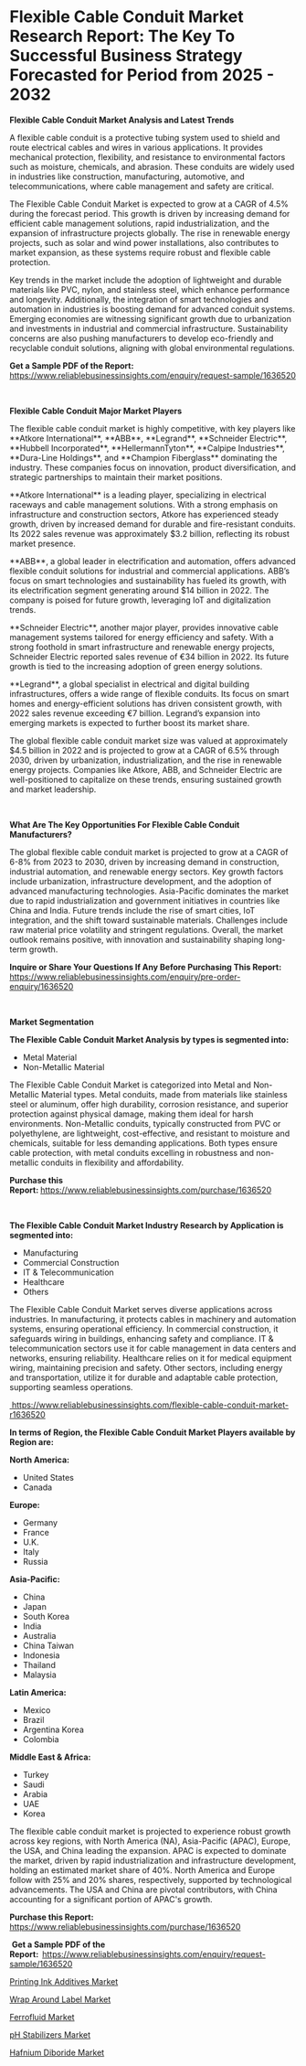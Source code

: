 <p><h1>Flexible Cable Conduit Market Research Report: The Key To Successful Business Strategy Forecasted for Period from 2025 - 2032</h1></p><p><strong>Flexible Cable Conduit Market Analysis and Latest Trends</strong></p>
<p><p>A flexible cable conduit is a protective tubing system used to shield and route electrical cables and wires in various applications. It provides mechanical protection, flexibility, and resistance to environmental factors such as moisture, chemicals, and abrasion. These conduits are widely used in industries like construction, manufacturing, automotive, and telecommunications, where cable management and safety are critical.</p><p>The Flexible Cable Conduit Market is expected to grow at a CAGR of 4.5% during the forecast period. This growth is driven by increasing demand for efficient cable management solutions, rapid industrialization, and the expansion of infrastructure projects globally. The rise in renewable energy projects, such as solar and wind power installations, also contributes to market expansion, as these systems require robust and flexible cable protection.</p><p>Key trends in the market include the adoption of lightweight and durable materials like PVC, nylon, and stainless steel, which enhance performance and longevity. Additionally, the integration of smart technologies and automation in industries is boosting demand for advanced conduit systems. Emerging economies are witnessing significant growth due to urbanization and investments in industrial and commercial infrastructure. Sustainability concerns are also pushing manufacturers to develop eco-friendly and recyclable conduit solutions, aligning with global environmental regulations.</p></p>
<p><strong>Get a Sample PDF of the Report:&nbsp;</strong> <a href="https://www.reliablebusinessinsights.com/enquiry/request-sample/1636520?utm_campaign=1119&utm_medium=2&utm_source=Github&utm_content=ia&utm_term=25012025&utm_id=flexible-cable-conduit">https://www.reliablebusinessinsights.com/enquiry/request-sample/1636520</a></p>
<p>&nbsp;</p>
<p><strong>Flexible Cable Conduit Major Market Players</strong></p>
<p><p>The flexible cable conduit market is highly competitive, with key players like **Atkore International**, **ABB**, **Legrand**, **Schneider Electric**, **Hubbell Incorporated**, **HellermannTyton**, **Calpipe Industries**, **Dura-Line Holdings**, and **Champion Fiberglass** dominating the industry. These companies focus on innovation, product diversification, and strategic partnerships to maintain their market positions.</p><p>**Atkore International** is a leading player, specializing in electrical raceways and cable management solutions. With a strong emphasis on infrastructure and construction sectors, Atkore has experienced steady growth, driven by increased demand for durable and fire-resistant conduits. Its 2022 sales revenue was approximately $3.2 billion, reflecting its robust market presence.</p><p>**ABB**, a global leader in electrification and automation, offers advanced flexible conduit solutions for industrial and commercial applications. ABB’s focus on smart technologies and sustainability has fueled its growth, with its electrification segment generating around $14 billion in 2022. The company is poised for future growth, leveraging IoT and digitalization trends.</p><p>**Schneider Electric**, another major player, provides innovative cable management systems tailored for energy efficiency and safety. With a strong foothold in smart infrastructure and renewable energy projects, Schneider Electric reported sales revenue of €34 billion in 2022. Its future growth is tied to the increasing adoption of green energy solutions.</p><p>**Legrand**, a global specialist in electrical and digital building infrastructures, offers a wide range of flexible conduits. Its focus on smart homes and energy-efficient solutions has driven consistent growth, with 2022 sales revenue exceeding €7 billion. Legrand’s expansion into emerging markets is expected to further boost its market share.</p><p>The global flexible cable conduit market size was valued at approximately $4.5 billion in 2022 and is projected to grow at a CAGR of 6.5% through 2030, driven by urbanization, industrialization, and the rise in renewable energy projects. Companies like Atkore, ABB, and Schneider Electric are well-positioned to capitalize on these trends, ensuring sustained growth and market leadership.</p></p>
<p>&nbsp;</p>
<p><strong>What Are The Key Opportunities For Flexible Cable Conduit Manufacturers?</strong></p>
<p><p>The global flexible cable conduit market is projected to grow at a CAGR of 6-8% from 2023 to 2030, driven by increasing demand in construction, industrial automation, and renewable energy sectors. Key growth factors include urbanization, infrastructure development, and the adoption of advanced manufacturing technologies. Asia-Pacific dominates the market due to rapid industrialization and government initiatives in countries like China and India. Future trends include the rise of smart cities, IoT integration, and the shift toward sustainable materials. Challenges include raw material price volatility and stringent regulations. Overall, the market outlook remains positive, with innovation and sustainability shaping long-term growth.</p></p>
<p><strong>Inquire or Share Your Questions If Any Before Purchasing This Report:</strong> <a href="https://www.reliablebusinessinsights.com/enquiry/pre-order-enquiry/1636520?utm_campaign=1119&utm_medium=2&utm_source=Github&utm_content=ia&utm_term=25012025&utm_id=flexible-cable-conduit">https://www.reliablebusinessinsights.com/enquiry/pre-order-enquiry/1636520</a></p>
<p>&nbsp;</p>
<p><strong>Market Segmentation</strong></p>
<p><strong>The Flexible Cable Conduit Market Analysis by types is segmented into:</strong></p>
<p><ul><li>Metal Material</li><li>Non-Metallic Material</li></ul></p>
<p><p>The Flexible Cable Conduit Market is categorized into Metal and Non-Metallic Material types. Metal conduits, made from materials like stainless steel or aluminum, offer high durability, corrosion resistance, and superior protection against physical damage, making them ideal for harsh environments. Non-Metallic conduits, typically constructed from PVC or polyethylene, are lightweight, cost-effective, and resistant to moisture and chemicals, suitable for less demanding applications. Both types ensure cable protection, with metal conduits excelling in robustness and non-metallic conduits in flexibility and affordability.</p></p>
<p><strong>Purchase this Report:&nbsp;</strong><a href="https://www.reliablebusinessinsights.com/purchase/1636520?utm_campaign=1119&utm_medium=2&utm_source=Github&utm_content=ia&utm_term=25012025&utm_id=flexible-cable-conduit">https://www.reliablebusinessinsights.com/purchase/1636520</a></p>
<p>&nbsp;</p>
<p><strong>The Flexible Cable Conduit Market Industry Research by Application is segmented into:</strong></p>
<p><ul><li>Manufacturing</li><li>Commercial Construction</li><li>IT & Telecommunication</li><li>Healthcare</li><li>Others</li></ul></p>
<p><p>The Flexible Cable Conduit Market serves diverse applications across industries. In manufacturing, it protects cables in machinery and automation systems, ensuring operational efficiency. In commercial construction, it safeguards wiring in buildings, enhancing safety and compliance. IT & telecommunication sectors use it for cable management in data centers and networks, ensuring reliability. Healthcare relies on it for medical equipment wiring, maintaining precision and safety. Other sectors, including energy and transportation, utilize it for durable and adaptable cable protection, supporting seamless operations.</p></p>
<p><a href="https://www.reliablebusinessinsights.com/flexible-cable-conduit-market-r1636520?utm_campaign=1119&utm_medium=2&utm_source=Github&utm_content=ia&utm_term=25012025&utm_id=flexible-cable-conduit">&nbsp;https://www.reliablebusinessinsights.com/flexible-cable-conduit-market-r1636520</a></p>
<p><strong>In terms of Region, the Flexible Cable Conduit Market Players available by Region are:</strong></p>
<p>
    <p> <strong> North America: </strong>
        <ul>
            <li>United States</li>
            <li>Canada</li>
        </ul>
        </p> 
    <p> <strong> Europe: </strong>
        <ul>
            <li>Germany</li>
            <li>France</li>
            <li>U.K.</li>
            <li>Italy</li>
            <li>Russia</li>
        </ul>
        </p> 
    <p> <strong> Asia-Pacific: </strong>
        <ul>
            <li>China</li>
            <li>Japan</li>
            <li>South Korea</li>
            <li>India</li>
            <li>Australia</li>
            <li>China Taiwan</li>
            <li>Indonesia</li>
            <li>Thailand</li>
            <li>Malaysia</li>
        </ul>
        </p> 
    <p> <strong> Latin America: </strong>
        <ul>
            <li>Mexico</li>
            <li>Brazil</li>
            <li>Argentina Korea</li>
            <li>Colombia</li>
        </ul>
        </p> 
    <p> <strong> Middle East & Africa: </strong>
        <ul>
            <li>Turkey</li>
            <li>Saudi</li>
            <li>Arabia</li>
            <li>UAE</li>
            <li>Korea</li>
        </ul>
    </p>
    </p>
<p><p>The flexible cable conduit market is projected to experience robust growth across key regions, with North America (NA), Asia-Pacific (APAC), Europe, the USA, and China leading the expansion. APAC is expected to dominate the market, driven by rapid industrialization and infrastructure development, holding an estimated market share of 40%. North America and Europe follow with 25% and 20% shares, respectively, supported by technological advancements. The USA and China are pivotal contributors, with China accounting for a significant portion of APAC's growth.</p></p>
<p><strong>Purchase this Report: </strong><a href="https://www.reliablebusinessinsights.com/purchase/1636520?utm_campaign=1119&utm_medium=2&utm_source=Github&utm_content=ia&utm_term=25012025&utm_id=flexible-cable-conduit">https://www.reliablebusinessinsights.com/purchase/1636520</a></p>
<p>&nbsp;<strong>Get a Sample PDF of the Report:&nbsp;&nbsp;</strong><a href="https://www.reliablebusinessinsights.com/enquiry/request-sample/1636520?utm_campaign=1119&utm_medium=2&utm_source=Github&utm_content=ia&utm_term=25012025&utm_id=flexible-cable-conduit">https://www.reliablebusinessinsights.com/enquiry/request-sample/1636520</a></p>
<p><strong></strong></p>
<p><p><a href="https://github.com/adyawafurber1/Market-Research-Report-List-1/blob/main/printing-ink-additives-market.md?utm_campaign=1119&utm_medium=2&utm_source=Github&utm_content=ia&utm_term=25012025&utm_id=flexible-cable-conduit">Printing Ink Additives Market</a></p><p><a href="https://github.com/akrachveslov/Market-Research-Report-List-1/blob/main/wrap-around-label-market.md?utm_campaign=1119&utm_medium=2&utm_source=Github&utm_content=ia&utm_term=25012025&utm_id=flexible-cable-conduit">Wrap Around Label Market</a></p><p><a href="https://github.com/pimanoruman/Market-Research-Report-List-1/blob/main/ferrofluid-market.md?utm_campaign=1119&utm_medium=2&utm_source=Github&utm_content=ia&utm_term=25012025&utm_id=flexible-cable-conduit">Ferrofluid Market</a></p><p><a href="https://github.com/tashipmhuiri/Market-Research-Report-List-1/blob/main/ph-stabilizers-market.md?utm_campaign=1119&utm_medium=2&utm_source=Github&utm_content=ia&utm_term=25012025&utm_id=flexible-cable-conduit">pH Stabilizers Market</a></p><p><a href="https://github.com/balapopepi/Market-Research-Report-List-1/blob/main/hafnium-diboride-market.md?utm_campaign=1119&utm_medium=2&utm_source=Github&utm_content=ia&utm_term=25012025&utm_id=flexible-cable-conduit">Hafnium Diboride Market</a></p></p>